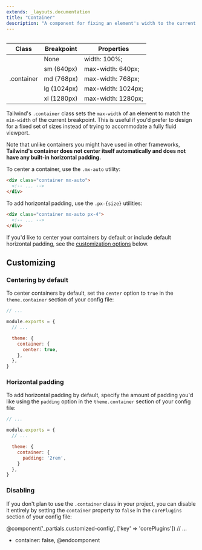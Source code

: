 ```yaml
---
extends: _layouts.documentation
title: "Container"
description: "A component for fixing an element's width to the current breakpoint."
---
```


<h2 style="visibility: hidden; font-size: 0; margin: 0;">Class reference</h2>
<div class="border-t border-b border-gray-400 mb-12">
  <table class="w-full text-left table-collapse">
    <colgroup>
      <col class="w-1/4">
      <col class="w-1/4">
      <col class="w-1/2">
    </colgroup>
    <thead>
      <tr>
        <th class="text-sm font-semibold text-gray-700 p-2 bg-gray-100">Class</th>
        <th class="text-sm font-semibold text-gray-700 p-2 bg-gray-100">Breakpoint</th>
        <th class="text-sm font-semibold text-gray-700 p-2 bg-gray-100">Properties</th>
      </tr>
    </thead>
    <tbody class="align-baseline">
      <tr>
        <td class="p-2 border-t border-gray-400 font-mono text-xs text-purple-700" rowspan="5">.container</td>
        <td class="p-2 border-t border-gray-400 font-mono text-xs text-gray-600"><span class="italic">None</span></td>
        <td class="p-2 border-t border-gray-400 font-mono text-xs text-blue-700">width: 100%;</td>
      </tr>
      <tr>
        <td class="p-2 border-t border-gray-400 font-mono text-xs text-gray-700">sm <span class="text-gray-600 italic">(640px)</span></td>
        <td class="p-2 border-t border-gray-400 font-mono text-xs text-blue-700">max-width: 640px;</td>
      </tr>
      <tr>
        <td class="p-2 border-t border-gray-400 font-mono text-xs text-gray-700">md <span class="text-gray-600 italic">(768px)</span></td>
        <td class="p-2 border-t border-gray-400 font-mono text-xs text-blue-700">max-width: 768px;</td>
      </tr>
      <tr>
        <td class="p-2 border-t border-gray-400 font-mono text-xs text-gray-700">lg <span class="text-gray-600 italic">(1024px)</span></td>
        <td class="p-2 border-t border-gray-400 font-mono text-xs text-blue-700">max-width: 1024px;</td>
      </tr>
      <tr>
        <td class="p-2 border-t border-gray-400 font-mono text-xs text-gray-700">xl <span class="text-gray-600 italic">(1280px)</span></td>
        <td class="p-2 border-t border-gray-400 font-mono text-xs text-blue-700">max-width: 1280px;</td>
      </tr>
    </tbody>
  </table>
</div>

Tailwind's `.container` class sets the `max-width` of an element to match the `min-width` of the current breakpoint. This is useful if you'd prefer to design for a fixed set of sizes instead of trying to accommodate a fully fluid viewport.

Note that unlike containers you might have used in other frameworks, **Tailwind's container does not center itself automatically and does not have any built-in horizontal padding.**

To center a container, use the `.mx-auto` utility:

```html
<div class="container mx-auto">
  <!-- ... -->
</div>
```

To add horizontal padding, use the `.px-{size}` utilities:

```html
<div class="container mx-auto px-4">
  <!-- ... -->
</div>
```

If you'd like to center your containers by default or include default horizontal padding, see the [customization options](#customizing) below.

## Customizing

### Centering by default

To center containers by default, set the `center` option to `true` in the `theme.container` section of your config file:

```js
// ...

module.exports = {
  // ...

  theme: {
    container: {
      center: true,
    },
  },
}
```

### Horizontal padding

To add horizontal padding by default, specify the amount of padding you'd like using the `padding` option in the `theme.container` section of your config file:

```js
// ...

module.exports = {
  // ...

  theme: {
    container: {
      padding: '2rem',
    }
  },
}
```

### Disabling

If you don't plan to use the `.container` class in your project, you can disable it entirely by setting the `container` property to `false` in the `corePlugins` section of your config file:

@component('_partials.customized-config', ['key' => 'corePlugins'])
  // ...
+ container: false,
@endcomponent
